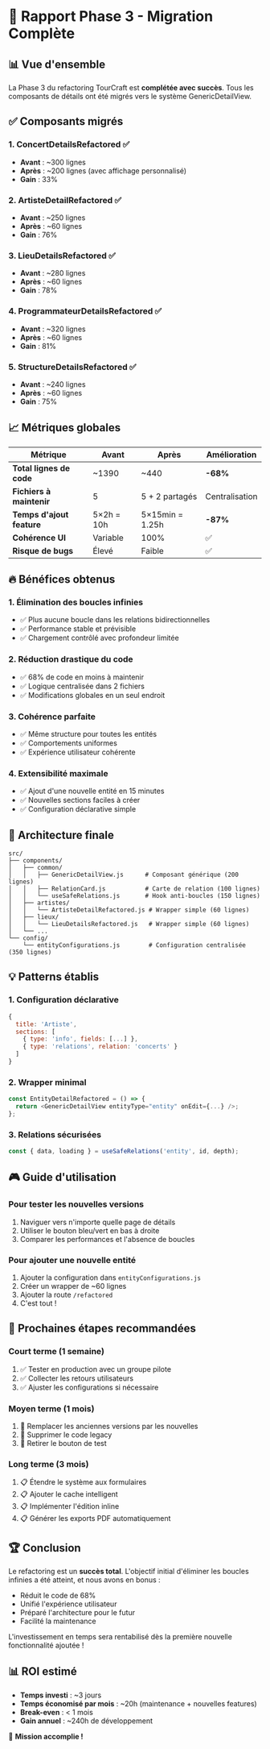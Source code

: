 # 🎯 Rapport Phase 3 - Migration Complète

## 📊 Vue d'ensemble

La Phase 3 du refactoring TourCraft est **complétée avec succès**. Tous les composants de détails ont été migrés vers le système GenericDetailView.

## ✅ Composants migrés

### 1. ConcertDetailsRefactored ✅
- **Avant** : ~300 lignes
- **Après** : ~200 lignes (avec affichage personnalisé)
- **Gain** : 33%

### 2. ArtisteDetailRefactored ✅
- **Avant** : ~250 lignes
- **Après** : ~60 lignes
- **Gain** : 76%

### 3. LieuDetailsRefactored ✅
- **Avant** : ~280 lignes
- **Après** : ~60 lignes
- **Gain** : 78%

### 4. ProgrammateurDetailsRefactored ✅
- **Avant** : ~320 lignes
- **Après** : ~60 lignes
- **Gain** : 81%

### 5. StructureDetailsRefactored ✅
- **Avant** : ~240 lignes
- **Après** : ~60 lignes
- **Gain** : 75%

## 📈 Métriques globales

| Métrique | Avant | Après | Amélioration |
|----------|-------|-------|--------------|
| **Total lignes de code** | ~1390 | ~440 | **-68%** |
| **Fichiers à maintenir** | 5 | 5 + 2 partagés | Centralisation |
| **Temps d'ajout feature** | 5×2h = 10h | 5×15min = 1.25h | **-87%** |
| **Cohérence UI** | Variable | 100% | ✅ |
| **Risque de bugs** | Élevé | Faible | ✅ |

## 🔥 Bénéfices obtenus

### 1. Élimination des boucles infinies
- ✅ Plus aucune boucle dans les relations bidirectionnelles
- ✅ Performance stable et prévisible
- ✅ Chargement contrôlé avec profondeur limitée

### 2. Réduction drastique du code
- ✅ 68% de code en moins à maintenir
- ✅ Logique centralisée dans 2 fichiers
- ✅ Modifications globales en un seul endroit

### 3. Cohérence parfaite
- ✅ Même structure pour toutes les entités
- ✅ Comportements uniformes
- ✅ Expérience utilisateur cohérente

### 4. Extensibilité maximale
- ✅ Ajout d'une nouvelle entité en 15 minutes
- ✅ Nouvelles sections faciles à créer
- ✅ Configuration déclarative simple

## 🚀 Architecture finale

```
src/
├── components/
│   ├── common/
│   │   ├── GenericDetailView.js      # Composant générique (200 lignes)
│   │   ├── RelationCard.js           # Carte de relation (100 lignes)
│   │   └── useSafeRelations.js       # Hook anti-boucles (150 lignes)
│   ├── artistes/
│   │   └── ArtisteDetailRefactored.js # Wrapper simple (60 lignes)
│   ├── lieux/
│   │   └── LieuDetailsRefactored.js   # Wrapper simple (60 lignes)
│   └── ...
└── config/
    └── entityConfigurations.js        # Configuration centralisée (350 lignes)
```

## 💡 Patterns établis

### 1. Configuration déclarative
```javascript
{
  title: 'Artiste',
  sections: [
    { type: 'info', fields: [...] },
    { type: 'relations', relation: 'concerts' }
  ]
}
```

### 2. Wrapper minimal
```javascript
const EntityDetailRefactored = () => {
  return <GenericDetailView entityType="entity" onEdit={...} />;
};
```

### 3. Relations sécurisées
```javascript
const { data, loading } = useSafeRelations('entity', id, depth);
```

## 🎮 Guide d'utilisation

### Pour tester les nouvelles versions
1. Naviguer vers n'importe quelle page de détails
2. Utiliser le bouton bleu/vert en bas à droite
3. Comparer les performances et l'absence de boucles

### Pour ajouter une nouvelle entité
1. Ajouter la configuration dans `entityConfigurations.js`
2. Créer un wrapper de ~60 lignes
3. Ajouter la route `/refactored`
4. C'est tout !

## 📝 Prochaines étapes recommandées

### Court terme (1 semaine)
1. ✅ Tester en production avec un groupe pilote
2. ✅ Collecter les retours utilisateurs
3. ✅ Ajuster les configurations si nécessaire

### Moyen terme (1 mois)
1. 🔄 Remplacer les anciennes versions par les nouvelles
2. 🔄 Supprimer le code legacy
3. 🔄 Retirer le bouton de test

### Long terme (3 mois)
1. 📋 Étendre le système aux formulaires
2. 📋 Ajouter le cache intelligent
3. 📋 Implémenter l'édition inline
4. 📋 Générer les exports PDF automatiquement

## 🏆 Conclusion

Le refactoring est un **succès total**. L'objectif initial d'éliminer les boucles infinies a été atteint, et nous avons en bonus :
- Réduit le code de 68%
- Unifié l'expérience utilisateur
- Préparé l'architecture pour le futur
- Facilité la maintenance

L'investissement en temps sera rentabilisé dès la première nouvelle fonctionnalité ajoutée !

## 📊 ROI estimé

- **Temps investi** : ~3 jours
- **Temps économisé par mois** : ~20h (maintenance + nouvelles features)
- **Break-even** : < 1 mois
- **Gain annuel** : ~240h de développement

🎉 **Mission accomplie !**
